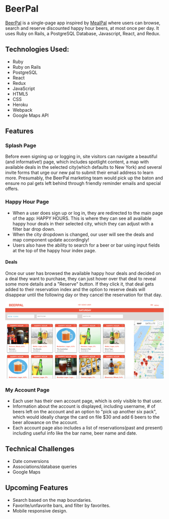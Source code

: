 # BeerPal
[BeerPal](https://beer-pal.herokuapp.com/#/) is a single-page app inspired by [MealPal](https://mealpal.com/) where users can browse, search and reserve discounted happy hour beers, at most once per day. It uses Ruby on Rails, a PostgreSQL Database, Javascript, React, and Redux.

 ## Technologies Used:
* Ruby
* Ruby on Rails
* PostgreSQL
* React
* Redux
* JavaScript
* HTML5
* CSS
* Heroku
* Webpack
* Google Maps API

 ## Features


 ### Splash Page
Before even signing up or logging in, site visitors can navigate a beautiful (and informative!) page, which includes spotlight content, a map with available deals in the selected city(which defaults to New York) and several invite forms that urge our new pal to submit their email address to learn more. Presumably, the BeerPal marketing team would pick up the baton and ensure no pal gets left behind through friendly reminder emails and special offers.

 ### Happy Hour Page
* When a user does sign up or log in, they are redirected to the main page of the app: HAPPY HOURS. This is where they can see all available happy hour deals in their selected city, which they can adjust with a filter bar drop down.
* When the city dropdown is changed, our user will see the deals and map component update accordingly!
* Users also have the ability to search for a beer or bar using input fields at the top of the happy hour index page.

 #### Deals
Once our user has browsed the available happy hour deals and decided on a deal they want to purchase, they can just hover over that deal to reveal some more details and a "Reserve" button. If they click it, that deal gets added to their reservation index and the option to reserve deals will disappear until the following day or they cancel the reservation for that day.

![deal-index](https://github.com/swalloga/BeerPal/blob/master/app/assets/images/deal-index.png)


 ### My Account Page
* Each user has their own account page, which is only visible to that user.
* Information about the account is displayed, including username, # of beers left on the account and an option to "pick up another six pack", which would ideally charge the card on file $30 and add 6 beers to the beer allowance on the account.
* Each account page also includes a list of reservations(past and present) including useful info like the bar name, beer name and date.


 ## Technical Challenges
* Date conversions
* Associations/database queries
* Google Maps


 ## Upcoming Features
* Search based on the map boundaries.
* Favorite/unfavorite bars, and filter by favorites.
* Mobile responsive design.

